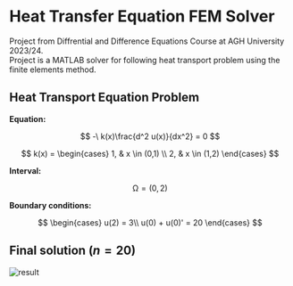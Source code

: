 # Heat Transfer Equation FEM Solver
Project from Diffrential and Difference Equations Course at AGH University 2023/24. \
Project is a MATLAB solver for following heat transport problem using the finite elements method. 

## Heat Transport Equation Problem 


**Equation:** 

$$
-\ k(x)\frac{d^2 u(x)}{dx^2} = 0 
$$

$$ 
k(x) = 
\begin{cases}
1, & x \in (0,1) \\
2, & x \in (1,2) 
\end{cases} 
$$ 

**Interval:** 

$$
\mathbb{\Omega} = (0,2) 
$$

**Boundary conditions:**

$$
\begin{cases} u(2) = 3\\
u(0) + u(0)' = 20 \end{cases}
$$

## Final solution ($n=20$)
![result](https://github.com/user-attachments/assets/f0f45ee2-6b60-4953-b0af-adbab10fbeee)
